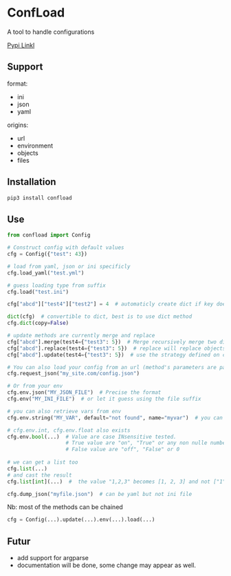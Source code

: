 # ConfLoad

A tool to handle configurations

[Pypi Linkl](https://pypi.org/project/confload)

## Support

format:

* ini
* json
* yaml

origins:

* url
* environment
* objects
* files



## Installation

```bash
pip3 install confload
```



## Use

```python
from confload import Config

# Construct config with default values
cfg = Config({"test": 43})

# load from yaml, json or ini specificly
cfg.load_yaml("test.yml")

# guess loading type from suffix
cfg.load("test.ini")

cfg["abcd"]["test4"]["test2"] = 4  # automaticly create dict if key does not exists

dict(cfg)  # convertible to dict, best is to use dict method
cfg.dict(copy=False)

# update methods are currently merge and replace
cfg["abcd"].merge(test4={"test3": 5})  # Merge recursively merge two dicts objects
cfg["abcd"].replace(test4={"test3": 5})  # replace will replace objects as dict's update builtins method
cfg["abcd"].update(test4={"test3": 5})  # use the strategy defined on cfg build

# You can also load your config from an url (method's parameters are passed to requests.get method)
cfg.request_json("my_site.com/config.json")

# Or from your env
cfg.env.json("MY_JSON_FILE")  # Precise the format
cfg.env("MY_INI_FILE")  # or let it guess using the file suffix

# you can also retrieve vars from env
cfg.env.string("MY_VAR", default="not found", name="myvar")  # you can give the name to use in the config (default take env var name)

# cfg.env.int, cfg.env.float also exists
cfg.env.bool(...)  # Value are case INsensitive tested.
                   # True value are "on", "True" or any non nulle number
                   # False value are "off", "False" or 0
        
# we can get a list too
cfg.list(...)
# and cast the result
cfg.list[int](...)  #  the value "1,2,3" becomes [1, 2, 3] and not ["1", "2", "3"]

cfg.dump_json("myfile.json")  # can be yaml but not ini file
```

Nb: most of the methods can be chained

```python
cfg = Config(...).update(...).env(...).load(...)
```



## Futur

* add support for argparse
* documentation will be done, some change may appear as well.